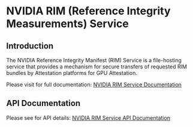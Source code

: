 # NVIDIA RIM (Reference Integrity Measurements) Service

## Introduction

The NVIDIA Reference Integrity Manifest (RIM) Service is a file-hosting service that provides a mechanism for secure transfers of requested RIM bundles by Attestation platforms for GPU Attestation.

Please visit for full documentation: [NVIDIA RIM Service Documentation](https://docs.attestation.nvidia.com/RIM/rim_introduction.html)


## API Documentation

Please see for API details: [NVIDIA RIM Service API Documentation](https://docs.attestation.nvidia.com/api-docs/rim.html#get-/v1/rim/-id-)